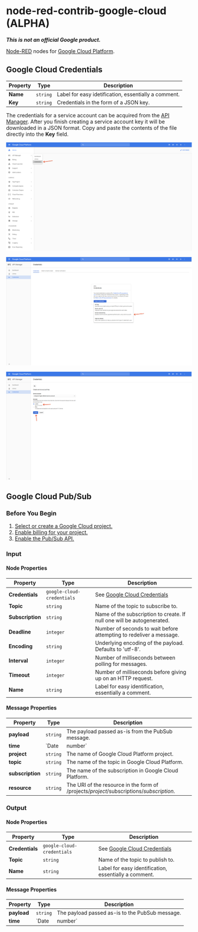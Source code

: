 node-red-contrib-google-cloud **(ALPHA)**
=====================================

**_This is not an official Google product._**

[Node-RED](http://nodered.org) nodes for [Google Cloud Platform](https://cloud.google.com/).

## Google Cloud Credentials

| Property   | Type     | Description                                          |
| ---------- | -------- | ---------------------------------------------------- |
| **Name**   | `string` | Label for easy idetification, essentially a comment. |
| **Key**    | `string` | Credentials in the form of a JSON key.               |

The credentials for a service account can be acquired from the [API Manager](https://console.cloud.google.com/apis/credentials). After you finish creating a service account key it will be downloaded in a JSON format. Copy and paste the contents of the file directly into the **Key** field.

![Credentials](docs/1.png)

![Create Credentials](docs/2.png)

![Create JSON Credentials](docs/3.png)

## Google Cloud Pub/Sub

### Before You Begin

1. [Select or create a Google Cloud project.](https://console.cloud.google.com/project)
2. [Enable billing for your project.](https://support.google.com/cloud/answer/6293499#enable-billing)
3. [Enable the Pub/Sub API.](https://console.cloud.google.com/flows/enableapi?apiid=pubsub)

### Input

#### Node Properties

| Property         | Type                       | Description                                                            |
| ---------------- | -------------------------- | ---------------------------------------------------------------------- |
| **Credentials**  | `google-cloud-credentials` | See [Google Cloud Credentials](#google-cloud-credentials)              |
| **Topic**        | `string`                   | Name of the topic to subscribe to.                                     |
| **Subscription** | `string`                   | Name of the subscription to create. If null one will be autogenerated. |
| **Deadline**     | `integer`                  | Number of seconds to wait before attempting to redeliver a message.    |
| **Encoding**     | `string`                   | Underlying encoding of the payload. Defaults to 'utf-8'.               |
| **Interval**     | `integer`                  | Number of milliseconds between polling for messages.                   |
| **Timeout**      | `integer`                  | Number of milliseconds before giving up on an HTTP request.            |
| **Name**         | `string`                   | Label for easy identification, essentially a comment.                  |

#### Message Properties

| Property                    | Type          | Description                                                                              |
| --------------------------- | ------------- | ---------------------------------------------------------------------------------------- |
| **payload**                 | `string`      | The payload passed as-is from the PubSub message.                                        |
| **time**                    | `Date|number` | The timestamp converted to the number of milliseconds since 1 January 1970 UTC.          |
| **project**                 | `string`      | The name of Google Cloud Platform project.                                               |
| **topic**                   | `string`      | The name of the topic in Google Cloud Platform.                                          |
| **subscription**            | `string`      | The name of the subscription in Google Cloud Platform.                                   |
| **resource**                | `string`      | The URI of the resource in the form of /projects/*project*/subscriptions/*subscription*. |

### Output

#### Node Properties

| Property        | Type                       | Description                                               |
| --------------- | -------------------------- | --------------------------------------------------------- |
| **Credentials** | `google-cloud-credentials` | See [Google Cloud Credentials](#google-cloud-credentials) |
| **Topic**       | `string`                   | Name of the topic to publish to.                          |
| **Name**        | `string`                   | Label for easy identification, essentially a comment.     |

#### Message Properties

| Property    | Type          | Description                                                                       |
| ----------- | ------------- | --------------------------------------------------------------------------------- |
| **payload** | `string`      | The payload passed as-is to the PubSub message.                                   |
| **time**    | `Date|number` | The timestamp converted from the number of milliseconds since 1 January 1970 UTC. |

